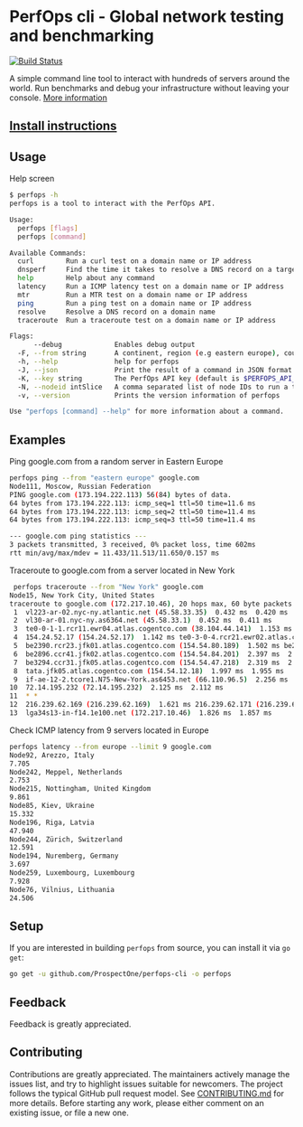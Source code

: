 # PerfOps cli - Global network testing and benchmarking

[![Build Status](https://semaphoreci.com/api/v1/projects/77896bab-6c47-4549-8018-05f07b60d941/1495977/badge.svg)](https://semaphoreci.com/prospectone/perfops-cli)

A simple command line tool to interact with hundreds of servers around the world. Run benchmarks and debug your infrastructure without leaving your console. [More information](https://perfops.net/cli)

## [Install instructions](https://github.com/ProspectOne/perfops-cli/blob/master/INSTALL.md)

## Usage

Help screen

```sh
$ perfops -h
perfops is a tool to interact with the PerfOps API.

Usage:
  perfops [flags]
  perfops [command]

Available Commands:
  curl        Run a curl test on a domain name or IP address
  dnsperf     Find the time it takes to resolve a DNS record on a target
  help        Help about any command
  latency     Run a ICMP latency test on a domain name or IP address
  mtr         Run a MTR test on a domain name or IP address
  ping        Run a ping test on a domain name or IP address
  resolve     Resolve a DNS record on a domain name
  traceroute  Run a traceroute test on a domain name or IP address

Flags:
      --debug             Enables debug output
  -F, --from string       A continent, region (e.g eastern europe), country, US state or city
  -h, --help              help for perfops
  -J, --json              Print the result of a command in JSON format
  -K, --key string        The PerfOps API key (default is $PERFOPS_API_KEY)
  -N, --nodeid intSlice   A comma separated list of node IDs to run a test from
  -v, --version           Prints the version information of perfops

Use "perfops [command] --help" for more information about a command.
```

## Examples

Ping google.com from a random server in Eastern Europe

```sh
perfops ping --from "eastern europe" google.com
Node111, Moscow, Russian Federation
PING google.com (173.194.222.113) 56(84) bytes of data.
64 bytes from 173.194.222.113: icmp_seq=1 ttl=50 time=11.6 ms
64 bytes from 173.194.222.113: icmp_seq=2 ttl=50 time=11.4 ms
64 bytes from 173.194.222.113: icmp_seq=3 ttl=50 time=11.4 ms

--- google.com ping statistics ---
3 packets transmitted, 3 received, 0% packet loss, time 602ms
rtt min/avg/max/mdev = 11.433/11.513/11.650/0.157 ms
```

Traceroute to google.com from a server located in New York

```sh
 perfops traceroute --from "New York" google.com
Node15, New York City, United States
traceroute to google.com (172.217.10.46), 20 hops max, 60 byte packets
 1  vl223-ar-02.nyc-ny.atlantic.net (45.58.33.35)  0.432 ms  0.420 ms
 2  vl30-ar-01.nyc-ny.as6364.net (45.58.33.1)  0.452 ms  0.411 ms
 3  te0-0-1-1.rcr11.ewr04.atlas.cogentco.com (38.104.44.141)  1.153 ms  1.145 ms
 4  154.24.52.17 (154.24.52.17)  1.142 ms te0-3-0-4.rcr21.ewr02.atlas.cogentco.com (154.24.9.9)  1.042 ms
 5  be2390.rcr23.jfk01.atlas.cogentco.com (154.54.80.189)  1.502 ms be2600.rcr23.jfk01.atlas.cogentco.com (154.54.40.29)  1.438 ms
 6  be2896.ccr41.jfk02.atlas.cogentco.com (154.54.84.201)  2.397 ms  2.193 ms
 7  be3294.ccr31.jfk05.atlas.cogentco.com (154.54.47.218)  2.319 ms  2.422 ms
 8  tata.jfk05.atlas.cogentco.com (154.54.12.18)  1.997 ms  1.955 ms
 9  if-ae-12-2.tcore1.N75-New-York.as6453.net (66.110.96.5)  2.256 ms  2.314 ms
10  72.14.195.232 (72.14.195.232)  2.125 ms  2.112 ms
11  * *
12  216.239.62.169 (216.239.62.169)  1.621 ms 216.239.62.171 (216.239.62.171)  1.501 ms
13  lga34s13-in-f14.1e100.net (172.217.10.46)  1.826 ms  1.857 ms
```

Check ICMP latency from 9 servers located in Europe

```sh
perfops latency --from europe --limit 9 google.com
Node92, Arezzo, Italy
7.705
Node242, Meppel, Netherlands
2.753
Node215, Nottingham, United Kingdom
9.861
Node85, Kiev, Ukraine
15.332
Node196, Riga, Latvia
47.940
Node244, Zürich, Switzerland
12.591
Node194, Nuremberg, Germany
3.697
Node259, Luxembourg, Luxembourg
7.928
Node76, Vilnius, Lithuania
24.506
```

## Setup

If you are interested in building `perfops` from source, you can install
it via `go get`:

```sh
go get -u github.com/ProspectOne/perfops-cli -o perfops
```

## Feedback

Feedback is greatly appreciated.

## Contributing

Contributions are greatly appreciated. The maintainers actively manage the
issues list, and try to highlight issues suitable for newcomers. The project
follows the typical GitHub pull request model. See
[CONTRIBUTING.md](CONTRIBUTING.md) for more details. Before starting any
work, please either comment on an existing issue, or file a new one.
